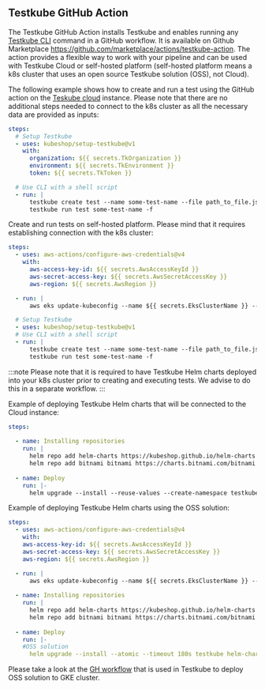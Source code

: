 ## Testkube GitHub Action

The Testkube GitHub Action installs Testkube and enables running any [Testkube CLI](https://docs.testkube.io/cli/testkube) command in a GitHub workflow. It is available on Github Marketplace <https://github.com/marketplace/actions/testkube-action>.
The action provides a flexible way to work with your pipeline and can be used with Testkube Cloud or self-hosted platform (self-hosted platform means a k8s cluster that uses an open source Testkube solution (OSS), not Cloud).

The following example shows how to create and run a test using the GitHub action on the [Teskube cloud](https://cloud.testkube.io/) instance. Please note that there are no additional steps needed to connect to the k8s cluster as all the necessary data are provided as inputs:

```yaml
steps:
  # Setup Testkube
  - uses: kubeshop/setup-testkube@v1
    with:
      organization: ${{ secrets.TkOrganization }}
      environment: ${{ secrets.TkEnvironment }}
      token: ${{ secrets.TkToken }}

  # Use CLI with a shell script
  - run: |
      testkube create test --name some-test-name --file path_to_file.json
      testkube run test some-test-name -f
```

Create and run tests on self-hosted platform. Please mind that it requires establishing connection with the k8s cluster:
```yaml
steps:
  - uses: aws-actions/configure-aws-credentials@v4
    with:
      aws-access-key-id: ${{ secrets.AwsAccessKeyId }}
      aws-secret-access-key: ${{ secrets.AwsSecretAccessKey }}
      aws-region: ${{ secrets.AwsRegion }}

  - run: |
      aws eks update-kubeconfig --name ${{ secrets.EksClusterName }} --region ${{ secrets.AwsRegion }}

  # Setup Testkube
  - uses: kubeshop/setup-testkube@v1
  # Use CLI with a shell script
  - run: |
      testkube create test --name some-test-name --file path_to_file.json
      testkube run test some-test-name -f 
 ```
:::note
Please note that it is required to have Testkube Helm charts deployed into your k8s cluster prior to creating and executing tests. We advise to do this in a separate workflow.
:::

Example of deploying Testkube Helm charts that will be connected to the Cloud instance:

```yaml
steps:
    
  - name: Installing repositories
    run: |
      helm repo add helm-charts https://kubeshop.github.io/helm-charts
      helm repo add bitnami bitnami https://charts.bitnami.com/bitnami
      
  - name: Deploy
    run: |-
      helm upgrade --install --reuse-values --create-namespace testkube kubeshop/testkube --set testkube-api.cloud.key=${{ secrets.CLOUD_KEY }}  --set testkube-api.cloud.orgId=${{ secrets.CLOUD_ORG }} --set testkube-api.cloud.envId=${{ secrets.ENV_ID }} --set testkube-api.minio.enabled=false --set mongodb.enabled=false --set testkube-dashboard.enabled=false --set testkube-api.cloud.url=agent.testkube.io:443 --namespace testkube

```

Example of deploying Testkube Helm charts using the OSS solution:

```yaml
steps:
  - uses: aws-actions/configure-aws-credentials@v4
    with:
    aws-access-key-id: ${{ secrets.AwsAccessKeyId }}
    aws-secret-access-key: ${{ secrets.AwsSecretAccessKey }}
    aws-region: ${{ secrets.AwsRegion }}

  - run: |
      aws eks update-kubeconfig --name ${{ secrets.EksClusterName }} --region ${{ secrets.AwsRegion }}  
      
  - name: Installing repositories
    run: |
      helm repo add helm-charts https://kubeshop.github.io/helm-charts
      helm repo add bitnami bitnami https://charts.bitnami.com/bitnami
      
  - name: Deploy
    run: |-
    #OSS solution
      helm upgrade --install --atomic --timeout 180s testkube helm-charts/testkube --namespace testkube --create-namespace
```
Please take a look at the [GH workflow](https://github.com/kubeshop/helm-charts/blob/develop/.github/workflows/helm-releaser-testkube-charts.yaml#L146) that is used in Testkube to deploy OSS solution to GKE cluster.
